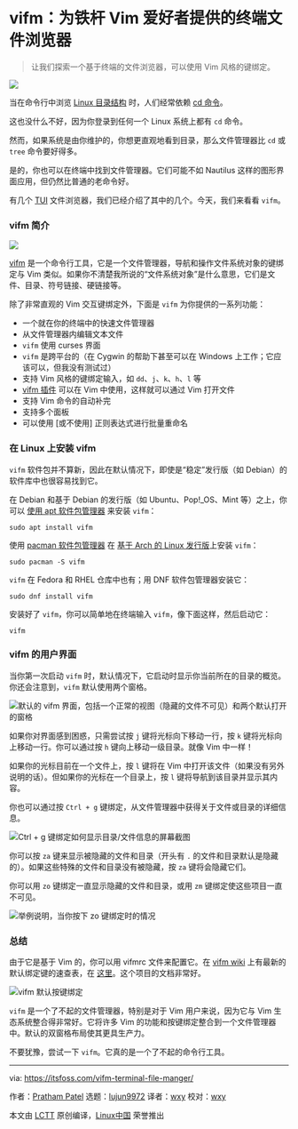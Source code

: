 [#]: subject: "vifm: A Terminal File Browser for Hardcore Vim Lovers"
[#]: via: "https://itsfoss.com/vifm-terminal-file-manger/"
[#]: author: "Pratham Patel https://itsfoss.com/author/pratham/"
[#]: collector: "lujun9972"
[#]: translator: "wxy"
[#]: reviewer: "wxy"
[#]: publisher: " "
[#]: url: " "

vifm：为铁杆 Vim 爱好者提供的终端文件浏览器
======

> 让我们探索一个基于终端的文件浏览器，可以使用 Vim 风格的键绑定。

![](https://img.linux.net.cn/data/attachment/album/202111/20/103256stau7uhetccj7uun.png)

当在命令行中浏览 [Linux 目录结构][1] 时，人们经常依赖 [cd 命令][2]。

这也没什么不好，因为你登录到任何一个 Linux 系统上都有 `cd` 命令。

然而，如果系统是由你维护的，你想更直观地看到目录，那么文件管理器比 `cd` 或 `tree` 命令要好得多。

是的，你也可以在终端中找到文件管理器。它们可能不如 Nautilus 这样的图形界面应用，但仍然比普通的老命令好。

有几个 [TUI][3] 文件浏览器，我们已经介绍了其中的几个。今天，我们来看看 `vifm`。

### vifm 简介

![][4]

[vifm][5] 是一个命令行工具，它是一个文件管理器，导航和操作文件系统对象的键绑定与 Vim 类似。如果你不清楚我所说的“文件系统对象”是什么意思，它们是文件、目录、符号链接、硬链接等。

除了非常直观的 Vim 交互键绑定外，下面是 `vifm` 为你提供的一系列功能：

  * 一个就在你的终端中的快速文件管理器
  * 从文件管理器内编辑文本文件
  * `vifm` 使用 curses 界面
  * `vifm` 是跨平台的（在 Cygwin 的帮助下甚至可以在 Windows 上工作；它应该可以，但我没有测试过）
  * 支持 Vim 风格的键绑定输入，如 `dd`、`j`、`k`、`h`、`l` 等
  * [vifm 插件][6] 可以在 Vim 中使用，这样就可以通过 Vim 打开文件
  * 支持 Vim 命令的自动补完
  * 支持多个面板
  * 可以使用 [或不使用] 正则表达式进行批量重命名

### 在 Linux 上安装 vifm

`vifm` 软件包并不算新，因此在默认情况下，即使是“稳定”发行版（如 Debian）的软件库中也很容易找到它。

在 Debian 和基于 Debian 的发行版（如 Ubuntu、Pop!_OS、Mint 等）之上，你可以 [使用 apt 软件包管理器][7] 来安装 `vifm`：

```
sudo apt install vifm
```

使用 [pacman 软件包管理器][8] 在 [基于 Arch 的 Linux 发行版][9]上安装 `vifm`：

```
sudo pacman -S vifm
```

`vifm` 在 Fedora 和 RHEL 仓库中也有；用 DNF 软件包管理器安装它：

```
sudo dnf install vifm
```

安装好了 `vifm`，你可以简单地在终端输入 `vifm`，像下面这样，然后启动它：

```
vifm
```

### vifm 的用户界面

当你第一次启动 `vifm` 时，默认情况下，它启动时显示你当前所在的目录的概览。你还会注意到，`vifm` 默认使用两个窗格。

![默认的 vifm 界面，包括一个正常的视图（隐藏的文件不可见）和两个默认打开的窗格][10]

如果你对界面感到困惑，只需尝试按 `j` 键将光标向下移动一行，按 `k` 键将光标向上移动一行。你可以通过按 `h` 键向上移动一级目录。就像 Vim 中一样！

如果你的光标目前在一个文件上，按 `l` 键将在 Vim 中打开该文件（如果没有另外说明的话）。但如果你的光标在一个目录上，按 `l` 键将导航到该目录并显示其内容。

你也可以通过按 `Ctrl + g` 键绑定，从文件管理器中获得关于文件或目录的详细信息。

![`Ctrl + g` 键绑定如何显示目录/文件信息的屏幕截图][11]

你可以按 `za` 键来显示被隐藏的文件和目录（开头有 `.` 的文件和目录默认是隐藏的）。如果这些特殊的文件和目录没有被隐藏，按 `za` 键将会隐藏它们。

你可以用 `zo` 键绑定一直显示隐藏的文件和目录，或用 `zm` 键绑定使这些项目一直不可见。

![举例说明，当你按下 `zo` 键绑定时的情况][12]

### 总结

由于它是基于 Vim 的，你可以用 vifmrc 文件来配置它。在 [vifm wiki][15] 上有最新的默认绑定键的速查表，在 [这里][16]。这个项目的文档非常好。

![vifm 默认按键绑定][17]

`vifm` 是一个了不起的文件管理器，特别是对于 Vim 用户来说，因为它与 Vim 生态系统整合得非常好。它将许多 Vim 的功能和按键绑定整合到一个文件管理器中。默认的双窗格布局使其更具生产力。

不要犹豫，尝试一下 `vifm`。它真的是一个了不起的命令行工具。

--------------------------------------------------------------------------------

via: https://itsfoss.com/vifm-terminal-file-manger/

作者：[Pratham Patel][a]
选题：[lujun9972][b]
译者：[wxy](https://github.com/wxy)
校对：[wxy](https://github.com/wxy)

本文由 [LCTT](https://github.com/LCTT/TranslateProject) 原创编译，[Linux中国](https://linux.cn/) 荣誉推出

[a]: https://itsfoss.com/author/pratham/
[b]: https://github.com/lujun9972
[1]: https://linuxhandbook.com/linux-directory-structure/
[2]: https://linuxhandbook.com/cd-command-examples/
[3]: https://itsfoss.com/gui-cli-tui/
[4]: https://i1.wp.com/itsfoss.com/wp-content/uploads/2021/11/vifm-screenshot.png?resize=800%2C309&ssl=1
[5]: https://github.com/vifm/vifm
[6]: https://github.com/vifm/vifm.vim
[7]: https://itsfoss.com/apt-command-guide/
[8]: https://itsfoss.com/pacman-command/
[9]: https://itsfoss.com/arch-based-linux-distros/
[10]: https://i1.wp.com/itsfoss.com/wp-content/uploads/2021/11/01_two_panes-1.webp?resize=800%2C600&ssl=1
[11]: https://i2.wp.com/itsfoss.com/wp-content/uploads/2021/11/02_ctrl_g_info.webp?resize=800%2C600&ssl=1
[12]: https://i1.wp.com/itsfoss.com/wp-content/uploads/2021/11/03_toggle_dotfile_visibility.webp?resize=800%2C600&ssl=1
[13]: https://itsfoss.com/nnn-file-browser-linux/
[14]: https://i1.wp.com/itsfoss.com/wp-content/uploads/2017/04/nnn-file-browser.jpg?fit=800%2C450&ssl=1
[15]: https://wiki.vifm.info/index.php/Main_Page
[16]: https://vifm.info/cheatsheets.shtml
[17]: https://i0.wp.com/itsfoss.com/wp-content/uploads/2021/11/vifm-key-binding-cheatsheet.webp?resize=800%2C561&ssl=1
